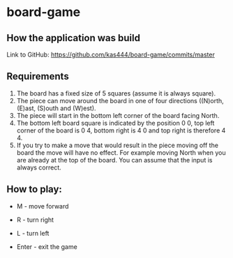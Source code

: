 # board-game

## How the application was build
Link to GitHub:
https://github.com/kas444/board-game/commits/master

## Requirements
1. The board has a fixed size of 5 squares (assume it is always square). 
2. The piece can move around the board in one of four directions ((N)orth, (E)ast, (S)outh and  (W)est). 
3. The piece will start in the bottom left corner of the board facing North.
4. The bottom left board square is indicated by the position 0 0, top left corner of the board is 0 4, bottom right is 4 0 and top right is therefore 4 4. 
5. If you try to make a move that would result in the piece moving off the board the move will have no effect. For example moving North when you are already at the top of the board. You can assume that the input is always correct.

## How to play:
- M - move forward
- R - turn right
- L - turn left

- Enter - exit the game


 
